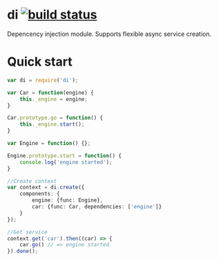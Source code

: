 # di [![build status](https://travis-ci.org/yevt/di.svg)](https://travis-ci.org/yevt/di)
Depencency injection module. Supports flexible async service creation.

# Quick start
```typescript
var di = require('di');

var Car = function(engine) {
    this._engine = engine; 
}

Car.prototype.go = function() {
    this._engine.start();
}

var Engine = function() {};

Engine.prototype.start = function() {
    console.log('engine started');
}

//Create context
var context = di.create({
    components: {
        engine: {func: Engine},
        car: {func: Car, dependencies: ['engine']}
    }
});

//Get service
context.get('car').then((car) => {
    car.go() // => engine started
}).done();
```
